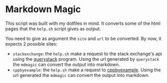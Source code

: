 # Markdown Magic

This script was built with my dotfiles in mind. It converts some of the html
pages that the `help.sh` script gives as output.

You need to give as argument the `site` and `url` to be converted. By now, it
expects 2 possible sites:

- `stackexchange`: the `help.sh` make a request to the stack exchange's api
  using the [querystack](https://github.com/felipe-goes/querystack) program.
  Using the url generated by `querystack` the `mdmagic` can convert the output
  into markdown.
- `cppbyexample`: the `help.sh` make a request to [cppbyexample](https://cppbyexample.com/).
  Using the url generated the `mdmagic` can convert the output into markdown.
